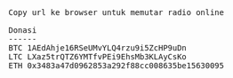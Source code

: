 <pre>
Copy url ke browser untuk memutar radio online 

Donasi
------
BTC	1AEdAhje16RSeUMvYLQ4rzu9i5ZcHP9uDn
LTC	LXaz5trQTZ6YMTfvPEi9EhsMb3KLAyCsKo
ETH	0x3483a47d0962853a292f88cc008635be15630095
</pre>
